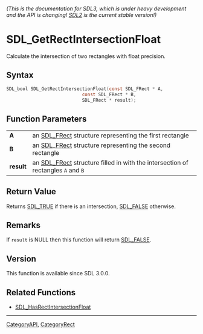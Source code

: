###### (This is the documentation for SDL3, which is under heavy development and the API is changing! [SDL2](https://wiki.libsdl.org/SDL2/) is the current stable version!)
# SDL_GetRectIntersectionFloat

Calculate the intersection of two rectangles with float precision.

## Syntax

```c
SDL_bool SDL_GetRectIntersectionFloat(const SDL_FRect * A,
                            const SDL_FRect * B,
                            SDL_FRect * result);

```

## Function Parameters

|                |                                                                                               |
| -------------- | --------------------------------------------------------------------------------------------- |
| **A**          | an [SDL_FRect](SDL_FRect) structure representing the first rectangle                          |
| **B**          | an [SDL_FRect](SDL_FRect) structure representing the second rectangle                         |
| **result**     | an [SDL_FRect](SDL_FRect) structure filled in with the intersection of rectangles `A` and `B` |

## Return Value

Returns [SDL_TRUE](SDL_TRUE) if there is an intersection,
[SDL_FALSE](SDL_FALSE) otherwise.

## Remarks

If `result` is NULL then this function will return [SDL_FALSE](SDL_FALSE).

## Version

This function is available since SDL 3.0.0.

## Related Functions

* [SDL_HasRectIntersectionFloat](SDL_HasRectIntersectionFloat)

----
[CategoryAPI](CategoryAPI), [CategoryRect](CategoryRect)

